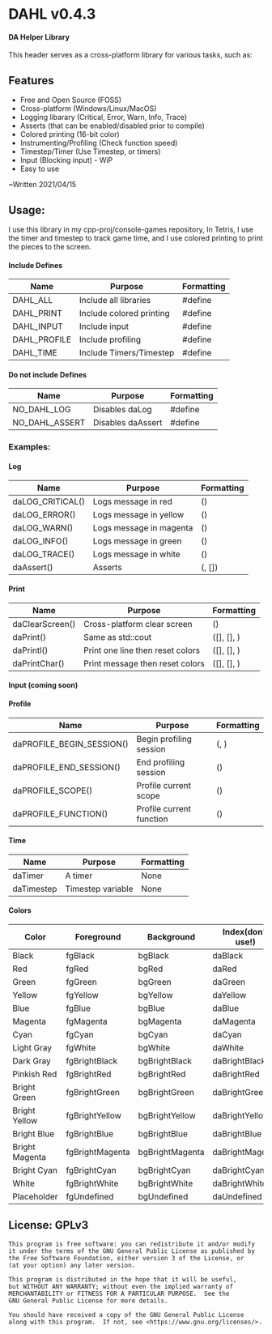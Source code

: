 # DAHL v0.4.3
#### DA Helper Library

This header serves as a cross-platform library for various tasks, such as:

## Features
  * Free and Open Source (FOSS)
  * Cross-platform (Windows/Linux/MacOS)
  * Logging libarary (Critical, Error, Warn, Info, Trace)
  * Asserts (that can be enabled/disabled prior to compile)
  * Colored printing (16-bit color)
  * Instrumenting/Profiling (Check function speed)
  * Timestep/Timer (Use Timestep, or timers)
  * Input (Blocking input) - WiP
  * Easy to use

~Written 2021/04/15

## Usage:
I use this library in my cpp-proj/console-games repository,
In Tetris, I use the timer and timestep to track game time, and I use colored printing to print the pieces to the screen.
#### Include Defines
Name | Purpose | Formatting
---- | ------- | ----------
DAHL_ALL | Include all libraries | #define
DAHL_PRINT | Include colored printing | #define
DAHL_INPUT | Include input | #define
DAHL_PROFILE | Include profiling | #define
DAHL_TIME | Include Timers/Timestep | #define
#### Do not include Defines
Name | Purpose | Formatting
---- | ------- | ----------
NO_DAHL_LOG | Disables daLog | #define
NO_DAHL_ASSERT | Disables daAssert | #define

### Examples:
#### Log
Name | Purpose | Formatting
---- | ------- | ----------
daLOG_CRITICAL()  | Logs message in red | (<message goes here>)
daLOG_ERROR()  | Logs message in yellow | (<message goes here>)
daLOG_WARN()  | Logs message in magenta | (<message goes here>)
daLOG_INFO()  | Logs message in green | (<message goes here>)
daLOG_TRACE()  | Logs message in white | (<message goes here>)
daAssert()  | Asserts | (<statement>, [<message goes here>])
#### Print
Name | Purpose | Formatting
---- | ------- | ----------
daClearScreen() | Cross-platform clear screen | ()
daPrint() | Same as std::cout | ([<FGColor>], [<BGColor>], <message>)
daPrintl() | Print one line then reset colors | ([<FGColor>], [<BGColor>], <message>)
daPrintChar() | Print message then reset colors | ([<FGColor>], [<BGColor>], <message>)
#### Input (coming soon)
#### Profile
Name | Purpose | Formatting
---- | ------- | ----------
daPROFILE_BEGIN_SESSION() | Begin profiling session | (<session name>, <export file.json>)
daPROFILE_END_SESSION() | End profiling session | ()
daPROFILE_SCOPE() | Profile current scope | (<name>)
daPROFILE_FUNCTION() | Profile current function | (<name>)
#### Time
Name | Purpose | Formatting
---- | ------- | ----------
daTimer | A timer | None
daTimestep | Timestep variable | None
#### Colors
Color | Foreground | Background | Index(don't use!)
----- | ---------- | ---------- | -----------------
Black | fgBlack | bgBlack | daBlack
Red | fgRed | bgRed | daRed
Green | fgGreen |  bgGreen | daGreen
Yellow | fgYellow | bgYellow | daYellow
Blue | fgBlue | bgBlue | daBlue
Magenta | fgMagenta | bgMagenta | daMagenta
Cyan | fgCyan | bgCyan | daCyan
Light Gray | fgWhite | bgWhite | daWhite
Dark Gray | fgBrightBlack | bgBrightBlack | daBrightBlack
Pinkish Red | fgBrightRed | bgBrightRed | daBrightRed
Bright Green | fgBrightGreen | bgBrightGreen | daBrightGreen
Bright Yellow | fgBrightYellow | bgBrightYellow  | daBrightYellow
Bright Blue | fgBrightBlue | bgBrightBlue | daBrightBlue
Bright Magenta | fgBrightMagenta | bgBrightMagenta | daBrightMagenta
Bright Cyan | fgBrightCyan | bgBrightCyan | daBrightCyan
White | fgBrightWhite | bgBrightWhite | daBrightWhite
Placeholder | fgUndefined | bgUndefined | daUndefined

## License: GPLv3
    This program is free software: you can redistribute it and/or modify
    it under the terms of the GNU General Public License as published by
    the Free Software Foundation, either version 3 of the License, or
    (at your option) any later version.

    This program is distributed in the hope that it will be useful,
    but WITHOUT ANY WARRANTY; without even the implied warranty of
    MERCHANTABILITY or FITNESS FOR A PARTICULAR PURPOSE.  See the
    GNU General Public License for more details.

    You should have received a copy of the GNU General Public License
    along with this program.  If not, see <https://www.gnu.org/licenses/>.